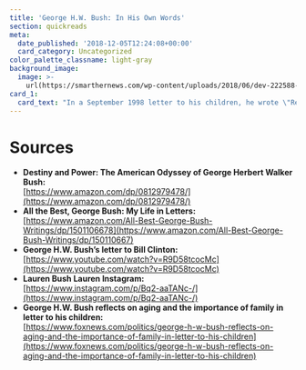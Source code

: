 ```yaml
---
title: 'George H.W. Bush: In His Own Words'
section: quickreads
meta:
  date_published: '2018-12-05T12:24:08+00:00'
  card_category: Uncategorized
color_palette_classname: light-gray
background_image:
  image: >-
    url(https://smarthernews.com/wp-content/uploads/2018/06/dev-222588-unsplash-scaled.jpg)
card_1:
  card_text: "In a September 1998 letter to his children, he wrote \"Remember the old song a\x18Ia\x19ll Be There Ready When You Are'? Well, Ia\x19ll be there ready when you are where there is so much excitement ahead, so many grandkids to watch grow. If you need me, Ia\x19m here. Devotedly, Dad.a\x1D\n\n[view sources](https://smarthernews.com/18-12-05-letters-from-ghwb/)"
---
```

Sources
=======

*   **Destiny and Power: The American Odyssey of George Herbert Walker Bush:**  
    [https://www.amazon.com/dp/0812979478/](https://www.amazon.com/dp/0812979478/)
*   **All the Best, George Bush: My Life in Letters:**  
    [https://www.amazon.com/All-Best-George-Bush-Writings/dp/1501106678](https://www.amazon.com/All-Best-George-Bush-Writings/dp/150110667)
*   **George H.W. Bush’s letter to Bill Clinton:**  
    [https://www.youtube.com/watch?v=R9D58tcocMc](https://www.youtube.com/watch?v=R9D58tcocMc)
*   **Lauren Bush Lauren Instagram:**  
    [https://www.instagram.com/p/Bq2-aaTANc-/](https://www.instagram.com/p/Bq2-aaTANc-/)
*   **George H.W. Bush reflects on aging and the importance of family in letter to his children:**  
    [https://www.foxnews.com/politics/george-h-w-bush-reflects-on-aging-and-the-importance-of-family-in-letter-to-his-children](https://www.foxnews.com/politics/george-h-w-bush-reflects-on-aging-and-the-importance-of-family-in-letter-to-his-children)